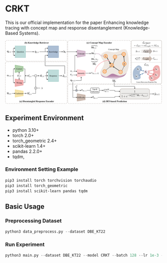 # CRKT
This is our official implementation for the paper Enhancing knowledge tracing with concept map and response disentanglement (Knowledge-Based Systems).

<img alt="CRKT" src="assets/CRKT_architecture.jpg">

## Experiment Environment
- python 3.10+
- torch 2.0+
- torch_geometric 2.4+
- scikit-learn 1.4+
- pandas 2.2.0+
- tqdm, 

### Environment Setting Example
```bash
pip3 install torch torchvision torchaudio
pip3 install torch_geometric
pip3 install scikit-learn pandas tqdm
```

## Basic Usage
### Preprocessing Dataset
```python
python3 data_preprocess.py --dataset DBE_KT22
```

### Run Experiment
```python
python3 main.py --dataset DBE_KT22 --model CRKT --batch 128 --lr 1e-3 --dim_c 32 --dim_q 32 --dim_g 32 --lamb 0.1 --alpha 0.1 --top_k 10 --beta 0.01 --exp_name "test"
```
